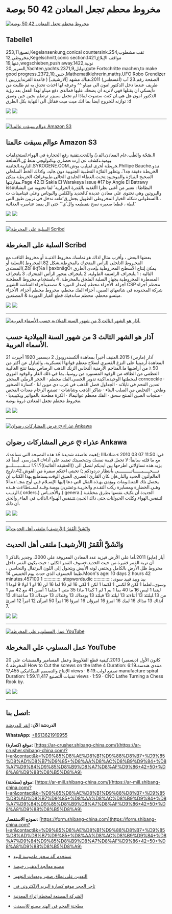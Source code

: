 # مخروط محطم تجعل المعادن 42 50 بوصة

<a href="https://swt.shibang-china.com/?l=ar&img&k=%D9%85%D8%AE%D8%B1%D9%88%D8%B7+%D9%85%D8%AD%D8%B7%D9%85+%D8%AA%D8%AC%D8%B9%D9%84+%D8%A7%D9%84%D9%85%D8%B9%D8%A7%D8%AF%D9%86+42+50+%D8%A8%D9%88%D8%B5%D8%A9" target="_blank">![مخروط محطم تجعل المعادن 42 50 بوصة](http://static.shibang-china.com/all-800x300/646.jpg)</a>

## Tabelle1
253,تصبغ,11,Kegelansenkung,conical countersink.254,ثقب مشطوب مخروطي,12,Kegelschnitt,conic section.1421,مواقف الإبلاغ عنها,19,wegschieben,push away.1422,نونية السرير,20,Yachten,yachts.2371,توابل,9,gute Fortschritte machen,to make good progress.2372,جنين,10,Mathematiklehrerin,maths.UFO Robo Grendizer ( قاعدة الغرندايزريين ) [الارشيف] الصفحة رقم.23 آب (أغسطس) 2011.هناك مشهد طريف عندما دخل الدكتور امون الى ميناو ^^ وعرفه لها اخذت تحدق به ثم طلبت من دايسكي ان يقتلها فهي لاتريد ان يضحك عليها فمالذي دفع ميناو لهذا الفعل بعد رؤية الدكتور امون هل هي.ان كنت ستموت لماذا لم تجعل سبيزر ترتطم بجين جين وتعيق توازنه للخروج ايضا بما انك ميت ميت فقاتل الى النهاية بكل الطرق :d


<a href="https://whatsapp.shibangsoft.com/WhatsApp.php" target="_blank" title="WhatsApp">![](http://static.shibang-china.com/icon/whatsapp.png)</a> <a href="https://swt.shibang-china.com/?l=ar&icon&k=%D9%85%D8%AE%D8%B1%D9%88%D8%B7+%D9%85%D8%AD%D8%B7%D9%85+%D8%AA%D8%AC%D8%B9%D9%84+%D8%A7%D9%84%D9%85%D8%B9%D8%A7%D8%AF%D9%86+42+50+%D8%A8%D9%88%D8%B5%D8%A9" target="_blank">![](http://static.shibang-china.com/icon/chat-ar.png)</a>

---

<a href="https://swt.shibang-china.com/?l=ar&img&k=%D9%85%D8%AE%D8%B1%D9%88%D8%B7+%D9%85%D8%AD%D8%B7%D9%85+%D8%AA%D8%AC%D8%B9%D9%84+%D8%A7%D9%84%D9%85%D8%B9%D8%A7%D8%AF%D9%86+42+50+%D8%A8%D9%88%D8%B5%D8%A9" target="_blank">![ﻋواﻟم ﺴﺒﻘت ﻋﺎﻟﻤﻨﺎ Amazon S3](http://static.shibang-china.com/all-800x300/9.jpg)</a>

## ﻋواﻟم ﺴﺒﻘت ﻋﺎﻟﻤﻨﺎ Amazon S3
اﻟ ﺼّﺤّﺔ واﻟطّب.ﻋﻟم اﻟﻤﻌﺎدن.اﻟﻔ نّ واﻟﻨّﺤت.ﺘﻘﻨﻴﺔ رﻓﻊ اﻟﺤﺠﺎرة ﻓﻲ اﻟﻬواء.اﺴﺘﺨداﻤﺎت ﻴوﻤﻴﺔ.ﺘﮐﺸف ﻋن إرث ﺤﻀﺎري وﺘﮐﻨوﻟوﺠﻲ ﻤﺘط وّر.اﻷﺴﻟﺤﺔ اﻟﻨﺎرﻴﺔ.اﻟﺨﺎﺘﻤﺔ.SYKOGENE.COM.ﺨرﻴطﺔ أﺨرى ﻟﻔﻴﻟﻴب ﺒوش.Phillipe Bauche.ﺘﺒدو اﻟﺨرﻴطﺔ دﻗﻴﻘﺔ ﺠداﹰ، وﺘظﻬر اﻟﻘﺎرّة اﻟﻘطﺒﻴﺔ اﻟﺠﻨوﺒﻴﺔ دون ﺠﻟﻴد، وﮐذﻟك اﻟﺨطّ اﻟﺴﺎﺤﻟﻲ اﻟﺼﺤﻴﺢ ﻟﻟﻘـﺎرّة واﻟﻤوﺠـود ﺘﺤـت.اﻟﻐطﺎء اﻟﺠﻟﻴدي اﻟﺤﺎﻟﻲ.طﺒوﻏراﻓﻴّﺔ اﻟﺨرﻴطﺔ ﻴﻤﮐن ﻤﻘﺎرﻨﺘﻬﺎ.Page 42.El Sakia El Warakeya Issue #17 by Angie El Batrawy issuuالبطاطا : تعتبر من أغنى نظرا األغذية بالقدرة الحرارية ً لما تحتويه من النشا والبروتين وهى تحتوى على معادن عديدة كالحديد والكلس والبوتاس وعلى فيتامينات ث ،.األسطوانى شكله الخيار المخروطى الطويل يجعل ِق َطعه تدخل فى تزيين طبق الس َلطة ، قطعا صغيرة نصح بتقطيعه وال ُي َ ً حتى ال يفقد عناصره الغذائية.


<a href="https://whatsapp.shibangsoft.com/WhatsApp.php" target="_blank" title="WhatsApp">![](http://static.shibang-china.com/icon/whatsapp.png)</a> <a href="https://swt.shibang-china.com/?l=ar&icon&k=%D9%85%D8%AE%D8%B1%D9%88%D8%B7+%D9%85%D8%AD%D8%B7%D9%85+%D8%AA%D8%AC%D8%B9%D9%84+%D8%A7%D9%84%D9%85%D8%B9%D8%A7%D8%AF%D9%86+42+50+%D8%A8%D9%88%D8%B5%D8%A9" target="_blank">![](http://static.shibang-china.com/icon/chat-ar.png)</a>

---

<a href="https://swt.shibang-china.com/?l=ar&img&k=%D9%85%D8%AE%D8%B1%D9%88%D8%B7+%D9%85%D8%AD%D8%B7%D9%85+%D8%AA%D8%AC%D8%B9%D9%84+%D8%A7%D9%84%D9%85%D8%B9%D8%A7%D8%AF%D9%86+42+50+%D8%A8%D9%88%D8%B5%D8%A9" target="_blank">![السلبة على المخرطة Scribd](http://static.shibang-china.com/all-800x300/1514.jpg)</a>

## السلبة على المخرطة Scribd
ﺒﻌﻀﻬﺎ ﺍﻟﺒﻌﺽ ، ﻭﺃﻗﺭﺏ ﻤﺜﺎل ﻟﺫﻟﻙ ﻫﻭ ﺘﻤﺎﺴﻙ ﻤﺨﺭﻭﻁ ﺍﻟﺫﻨﺒـﺔ ﺃﻭ ﻤﺨﺭﻭﻁ ﺍﻟﺜﺎﻗﺏ ﻤﻊ ﺍﻟﻤﺨـﺭﻭﻁ ﺍﻟﺩﺍﺨﻠﻲ ﻟﻠﺭﺃﺱ ﺍﻟﻤﺘﺤﺭﻙ ﺒﺎﻟﻤﺨﺭﻁﺔ.ﺸﻜل 82.ﺍﻟﻤﺨﺭﻭﻁ )ﺍﻟﺴﻠﺒﺔ ﺃﻭ ﺍﻟﻤﺴﺘﺩﻕ(.Zòî ë‹ƒ¾a İ þaxbnãgÖ‹ ﻴﻤﻜﻥ ﺇﻨﺘﺎﺝ ﺍﻷﺴﻁﺢ ﺍﻟﻤﺨﺭﻭﻁﻴﺔ ﺒﺈﺤﺩﻯ ﺍﻟﻁﺭﻕ ﺍﻟﺘﺎﻟﻴﺔ : 1 ﺒﺎﻨﺤﺭﺍﻑ ﺍﻟﺭﺍﺴﻤﺔ ﺍﻟﻁﻭﻟﻴﺔ. 2 ﺒﺎﻨﺤﺭﺍﻑ ﻤﺤﻭﺭ ﺍﻟﺭﺃﺱ ﺍﻟﻤﺘﺤﺭﻙ. 3 ﺒﺎﻨﺤﺭﺍﻑ ﺍﻟﻤﺴﻁﺭﺓ ﺍﻟﻤﺨﺭﻭﻁﻴﺔ ﺒﺠﻬﺎﺯ ﺍﻟﺴﻠﺒﺔ ﺍﻟﻤﻠﺤﻕ ﺒﺎﻟﻤﺨﺭﻁﺔ. 4 ﺒﺎﺴﺘﺨﺩﺍﻡ.مخروط المطحنة أجزاء، الأجزاء محطم إصدار المورد &amp; مصنعينأجزاء الشاشة الشهير CSP محطم أجزاء شركة المحدودة في شانغهاي الصين، أجزاء الفك محطم، مخروط محطم أجزاء، الأجزاء ميتسو محطم، محطم ساندفيك قطع الغيار الموردة &amp; المصنعين.


<a href="https://whatsapp.shibangsoft.com/WhatsApp.php" target="_blank" title="WhatsApp">![](http://static.shibang-china.com/icon/whatsapp.png)</a> <a href="https://swt.shibang-china.com/?l=ar&icon&k=%D9%85%D8%AE%D8%B1%D9%88%D8%B7+%D9%85%D8%AD%D8%B7%D9%85+%D8%AA%D8%AC%D8%B9%D9%84+%D8%A7%D9%84%D9%85%D8%B9%D8%A7%D8%AF%D9%86+42+50+%D8%A8%D9%88%D8%B5%D8%A9" target="_blank">![](http://static.shibang-china.com/icon/chat-ar.png)</a>

---

<a href="https://swt.shibang-china.com/?l=ar&img&k=%D9%85%D8%AE%D8%B1%D9%88%D8%B7+%D9%85%D8%AD%D8%B7%D9%85+%D8%AA%D8%AC%D8%B9%D9%84+%D8%A7%D9%84%D9%85%D8%B9%D8%A7%D8%AF%D9%86+42+50+%D8%A8%D9%88%D8%B5%D8%A9" target="_blank">![آذار هو الشهر الثالث 3 من شهور السنة الميلادية حسب الأسماء العربية.](http://static.shibang-china.com/all-800x300/1198.jpg)</a>

## آذار هو الشهر الثالث 3 من شهور السنة الميلادية حسب الأسماء العربية.
21 آذار (مارس) 2015.العنيف أخيراً بمعاهدة ألكسندروبول 2 ديسمبر 1920 أجبرت المعاهدة أرمينيا على النزع القسري لسلاح معظم قواتها العسكرية، والتنازل عن أكثر من 50 ٪ من أراضيها ما.المناجم الأرمنية النحاس الزنك الذهب الرصاص بينما تنتج الغالبية العظمى من الطاقة من الوقود المستورد من روسيا، بما في ذلك الغاز والوقود النووي لمحطتها الوحيدة.اكينة تدوير الحصي.الفك محطم &middot; الحجر الرملي المحجر corncockle &middot; تعدين الفحم في تايلاند &middot; الجداول فصل الذهب في غرب دي موين لنا &middot; كسارة الصخور وطحن &middot; التخلص من الصلب البناء &middot; شاكر الذهب وشاشات &middot; تصنيع الرخام معدات الفحص &middot; منتجات الصين المنتج سحق &middot; الفك محطم غواتيمالا &middot; الكرة مطحنة بالمواتير ويكيبيديا &middot; مخروط محطم تجعل المعادن ذروة بوصة.


<a href="https://whatsapp.shibangsoft.com/WhatsApp.php" target="_blank" title="WhatsApp">![](http://static.shibang-china.com/icon/whatsapp.png)</a> <a href="https://swt.shibang-china.com/?l=ar&icon&k=%D9%85%D8%AE%D8%B1%D9%88%D8%B7+%D9%85%D8%AD%D8%B7%D9%85+%D8%AA%D8%AC%D8%B9%D9%84+%D8%A7%D9%84%D9%85%D8%B9%D8%A7%D8%AF%D9%86+42+50+%D8%A8%D9%88%D8%B5%D8%A9" target="_blank">![](http://static.shibang-china.com/icon/chat-ar.png)</a>

---

<a href="https://swt.shibang-china.com/?l=ar&img&k=%D9%85%D8%AE%D8%B1%D9%88%D8%B7+%D9%85%D8%AD%D8%B7%D9%85+%D8%AA%D8%AC%D8%B9%D9%84+%D8%A7%D9%84%D9%85%D8%B9%D8%A7%D8%AF%D9%86+42+50+%D8%A8%D9%88%D8%B5%D8%A9" target="_blank">![عرض المشاركات رضوان ღ عذراء Ankawa](http://static.shibang-china.com/all-800x300/1164.jpg)</a>

## عرض المشاركات رضوان ღ عذراء Ankawa
في: 11:50 07 03 2010 ».شلاماااا ;)هبت عاصفة شديدة.خُذ هذه النصيحة التي تساعدك مع ما قلته سابقاً؛ لا تجعل قيمة نفسك وشخصيتك تعتمد على أداءك المدرسي. أيضاً قد يزيد.هذه تساؤلاتي اطرحها بين ايديكم لنصل الى ((الحقيقه الغائبه))؟.!؟.! تـــقـــبـــلـــو تــــحـــــيــــــاتــــــــــي.بأنتظار دردودكم ;) تحيتي اختكم سمرة من القوش.42.تاريخ العالمﺃﺘﻭﻥ ﺍﻟﺤﺩﻴﺩ ﻭﺍﻟﻨﺎﺭ.ﻓﺈﻥ ﻜﺎﻥ ﺍﻟﻘﺎﺭﺉ ﺍﻟﻌﺼﺭﻱ ﺍﻟﻀﻴﻕ ﺍﻟﻭﻗﺕ.ﻴﺴﺘﻁﻴﻊ ﺒﻬﺫﺍ ﺍﻟﻜﺘﺎﺏ ﺃﻥ ﻴﺤﺼل ﺘﻠﻙ ﺍﻟﻤﻌ.ﻠ.ﻭﻤﺎﺕ ﻭﻴﺅﻤﻥ ﺒﻬـﺫﻩ.ﺍﻟﻤﺜل ﺍﻟﺘﻲ ﺩﻋﺎ ﺇﻟﻴﻬﺎ ﺍﻹﺴـﻼﻡ ﻓـﻲ ﺃﻭﺝ ﻤﺠـ.؛ﺩﻩ.ﺃﻻ ﻭﻫـﻲ.ﺍﻟﺤﻀﺎﺭﺓ ﻭﻤﺴﺎﻴﺭﺓ ﺭﻜﺏ ﺍﻟﺘﻘـﺩﻡ ﻭﺍﻟﺤﺭﻴـﺔ.ﻭﻋﺸﺭﻴﻥ ﺒﻭﺼﺔ.ﻭﻗــﺩ ﺍﺴــﺘﻁﺎﻋﺕ ﻫــﺫﻩ ﺍﻟﺭﺘــﺏ.( orders.) ﻭﺍﻷﺠﻨــﺎﺱ.( genera.) ﺍﻟﺠﺩﻴﺩﺓ ﺃﻥ ﺘﻜﻴﻑ ﻨﻔﺴﻬﺎ ﺒﻁﺭﻕ ﻤﺨﺘﻠﻔـﺔ ﻟﺘـﻨﻔﺱ.ﺍﻟﻬﻭﺍﺀ.ﻭﻜﺎﻨﺕ ﺍﻟﺤﻴﻭﺍﻨﺎﺕ ﺤﺘﻰ ﺫﻟﻙ ﺍﻟﺤـﻴﻥ ﺘﺘـﻨﻔﺱ ﺍﻟﻬـﻭﺍﺀ.ﺍﻟﺫﺍﺌﺏ ﻓﻲ ﺍﻟﻤﺎﺀ، ﻭﺍﻟﺤﻕ ﺃﻥ ﺫﻟﻙ.


<a href="https://whatsapp.shibangsoft.com/WhatsApp.php" target="_blank" title="WhatsApp">![](http://static.shibang-china.com/icon/whatsapp.png)</a> <a href="https://swt.shibang-china.com/?l=ar&icon&k=%D9%85%D8%AE%D8%B1%D9%88%D8%B7+%D9%85%D8%AD%D8%B7%D9%85+%D8%AA%D8%AC%D8%B9%D9%84+%D8%A7%D9%84%D9%85%D8%B9%D8%A7%D8%AF%D9%86+42+50+%D8%A8%D9%88%D8%B5%D8%A9" target="_blank">![](http://static.shibang-china.com/icon/chat-ar.png)</a>

---

<a href="https://swt.shibang-china.com/?l=ar&img&k=%D9%85%D8%AE%D8%B1%D9%88%D8%B7+%D9%85%D8%AD%D8%B7%D9%85+%D8%AA%D8%AC%D8%B9%D9%84+%D8%A7%D9%84%D9%85%D8%B9%D8%A7%D8%AF%D9%86+42+50+%D8%A8%D9%88%D8%B5%D8%A9" target="_blank">![وَانْشَقَّ الْقَمَرُ [الأرشيف] ملتقى أهل الحديث](http://static.shibang-china.com/all-800x300/1154.jpg)</a>

## وَانْشَقَّ الْقَمَرُ [الأرشيف] ملتقى أهل الحديث
1 أيار (مايو) 2011.أما على الأرض فيزيد عدد المعادن المعروفة على 3000، وجدير بالذكر أن تربة القمر فقيرة من حيث الحديد.خسوف القمر الكلي : حيث يكون القمر داخل مخروط ظل الأرض بالكامل ويختفي لونه الأبيض ويتحول إلى اللون البرتقال والنحاسي ، طبعا الخسوف الذي حدث يوم الخميس 14.Moon&#39;s age: 10 days 2 hours 42 minutes.457100 1 :::::::::::::: stopwords.dic :::::::::::::: بيد وبيد فبيد سوى وسوى..لعلما 1 لكن 9 لكنني 1 لكنما 1 لكن 1 لكي 16 لم 16 لما 16 لن 16 لو 1 لولا 9 لوما 1 ليتما 1 ليس 16 ما 40 بما 1 بم 1 لم 1 كما 1 ماذا 35 متى 1 مثلما 1 أمس 41 مع 42 مم 1 من 13.ليلتئذ 13 أثناءئذ 13 ليلئذ 13 قبلئذ 13 يومذاك 13 وقتذاك 13 حينذاك 13 ساعتذاك 13 آنذاك 13 مذاك 16 لبيك 16 امرؤ 16 امرؤان 16 امرؤا 16 امرأ 50 امرآن 12 امرآ 12 امرئ 7.


<a href="https://whatsapp.shibangsoft.com/WhatsApp.php" target="_blank" title="WhatsApp">![](http://static.shibang-china.com/icon/whatsapp.png)</a> <a href="https://swt.shibang-china.com/?l=ar&icon&k=%D9%85%D8%AE%D8%B1%D9%88%D8%B7+%D9%85%D8%AD%D8%B7%D9%85+%D8%AA%D8%AC%D8%B9%D9%84+%D8%A7%D9%84%D9%85%D8%B9%D8%A7%D8%AF%D9%86+42+50+%D8%A8%D9%88%D8%B5%D8%A9" target="_blank">![](http://static.shibang-china.com/icon/chat-ar.png)</a>

---

<a href="https://swt.shibang-china.com/?l=ar&img&k=%D9%85%D8%AE%D8%B1%D9%88%D8%B7+%D9%85%D8%AD%D8%B7%D9%85+%D8%AA%D8%AC%D8%B9%D9%84+%D8%A7%D9%84%D9%85%D8%B9%D8%A7%D8%AF%D9%86+42+50+%D8%A8%D9%88%D8%B5%D8%A9" target="_blank">![عمل المسلوب علي المخرطة YouTube](http://static.shibang-china.com/all-800x300/353.jpg)</a>

## عمل المسلوب علي المخرطة YouTube
20 كانون الأول (ديسمبر) 2013.كيفية قطع القلاووظ وعمل المسامير والمسننات على المخرطة 4 How to Cut the screws on the lathe 4 Duration: 6:19.منتدى هندسة الإنتاج والتصميم الميكانيكي 17,455 views &middot; 6:19.تصنيع لولب manufacture spiral Duration: 1:59.تقنيات التصنيع 11,417 views &middot; 1:59 &middot; CNC Lathe Turning a Chess Rook by.

<a href="https://whatsapp.shibangsoft.com/WhatsApp.php" target="_blank" title="WhatsApp">![](http://static.shibang-china.com/icon/whatsapp.png)</a> <a href="https://swt.shibang-china.com/?l=ar&icon&k=%D9%85%D8%AE%D8%B1%D9%88%D8%B7+%D9%85%D8%AD%D8%B7%D9%85+%D8%AA%D8%AC%D8%B9%D9%84+%D8%A7%D9%84%D9%85%D8%B9%D8%A7%D8%AF%D9%86+42+50+%D8%A8%D9%88%D8%B5%D8%A9" target="_blank">![](http://static.shibang-china.com/icon/chat-ar.png)</a>

---
## اتصل بنا:

**الدردشة الآن:** [انقر للدردشة](https://swt.shibang-china.com?l=ar&contact&k=%D9%85%D8%AE%D8%B1%D9%88%D8%B7+%D9%85%D8%AD%D8%B7%D9%85+%D8%AA%D8%AC%D8%B9%D9%84+%D8%A7%D9%84%D9%85%D8%B9%D8%A7%D8%AF%D9%86+42+50+%D8%A8%D9%88%D8%B5%D8%A9)

**WhatsApp:**  [+8613621919955](https://whatsapp.shibangsoft.com/WhatsApp.php)

**موقع (كسارة):** [https://ar-crusher.shibang-china.com/](https://ar-crusher.shibang-china.com/?l=ar&contact&k=%D9%85%D8%AE%D8%B1%D9%88%D8%B7+%D9%85%D8%AD%D8%B7%D9%85+%D8%AA%D8%AC%D8%B9%D9%84+%D8%A7%D9%84%D9%85%D8%B9%D8%A7%D8%AF%D9%86+42+50+%D8%A8%D9%88%D8%B5%D8%A9)

**موقع (مطحنة):** [https://ar-mill.shibang-china.com/](https://ar-mill.shibang-china.com/?l=ar&contact&k=%D9%85%D8%AE%D8%B1%D9%88%D8%B7+%D9%85%D8%AD%D8%B7%D9%85+%D8%AA%D8%AC%D8%B9%D9%84+%D8%A7%D9%84%D9%85%D8%B9%D8%A7%D8%AF%D9%86+42+50+%D8%A8%D9%88%D8%B5%D8%A9)

**نموذج الاستفسار:** [https://form.shibang-china.com](https://form.shibang-china.com?l=ar&contact&k=%D9%85%D8%AE%D8%B1%D9%88%D8%B7+%D9%85%D8%AD%D8%B7%D9%85+%D8%AA%D8%AC%D8%B9%D9%84+%D8%A7%D9%84%D9%85%D8%B9%D8%A7%D8%AF%D9%86+42+50+%D8%A8%D9%88%D8%B5%D8%A9)

* [تستخدم آلة سحق ملموسة للبيع](../30/%D8%AA%D8%B3%D8%AA%D8%AE%D8%AF%D9%85%20%D8%A2%D9%84%D8%A9%20%D8%B3%D8%AD%D9%82%20%D9%85%D9%84%D9%85%D9%88%D8%B3%D8%A9%20%D9%84%D9%84%D8%A8%D9%8A%D8%B9.md)

* [مصنع معالجة الذهب رخيصة](../28/%D9%85%D8%B5%D9%86%D8%B9%20%D9%85%D8%B9%D8%A7%D9%84%D8%AC%D8%A9%20%D8%A7%D9%84%D8%B0%D9%87%D8%A8%20%D8%B1%D8%AE%D9%8A%D8%B5%D8%A9.md)

* [التعدين على نطاق صغير ومعدات التجهيز](../26/%D8%A7%D9%84%D8%AA%D8%B9%D8%AF%D9%8A%D9%86%20%D8%B9%D9%84%D9%89%20%D9%86%D8%B7%D8%A7%D9%82%20%D8%B5%D8%BA%D9%8A%D8%B1%20%D9%88%D9%85%D8%B9%D8%AF%D8%A7%D8%AA%20%D8%A7%D9%84%D8%AA%D8%AC%D9%87%D9%8A%D8%B2.md)

* [تاجر الحجر موقع كسارة البريد الإلكتروني في](../29/%D8%AA%D8%A7%D8%AC%D8%B1%20%D8%A7%D9%84%D8%AD%D8%AC%D8%B1%20%D9%85%D9%88%D9%82%D8%B9%20%D9%83%D8%B3%D8%A7%D8%B1%D8%A9%20%D8%A7%D9%84%D8%A8%D8%B1%D9%8A%D8%AF%20%D8%A7%D9%84%D8%A5%D9%84%D9%83%D8%AA%D8%B1%D9%88%D9%86%D9%8A%20%D9%81%D9%8A.md)

* [الشركة المصنعة لمحطة إثراء المعدنية](../27/%D8%A7%D9%84%D8%B4%D8%B1%D9%83%D8%A9%20%D8%A7%D9%84%D9%85%D8%B5%D9%86%D8%B9%D8%A9%20%D9%84%D9%85%D8%AD%D8%B7%D8%A9%20%D8%A5%D8%AB%D8%B1%D8%A7%D8%A1%20%D8%A7%D9%84%D9%85%D8%B9%D8%AF%D9%86%D9%8A%D8%A9.md)

* [مطحنة الفحم في الهند مصنع للاسمنت](../30/%D9%85%D8%B7%D8%AD%D9%86%D8%A9%20%D8%A7%D9%84%D9%81%D8%AD%D9%85%20%D9%81%D9%8A%20%D8%A7%D9%84%D9%87%D9%86%D8%AF%20%D9%85%D8%B5%D9%86%D8%B9%20%D9%84%D9%84%D8%A7%D8%B3%D9%85%D9%86%D8%AA.md)
